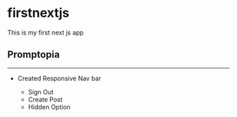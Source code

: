 # firstnextjs
This is my first next js app

## Promptopia
<hr>
<ul>
    <li>Created Responsive Nav bar</li>
    <ul>
        <li>Sign Out</li>
        <li>Create Post</li>
        <li>Hidden Option</li>
    </ul>
</ul>